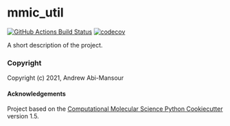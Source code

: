 mmic_util
==============================
[//]: # (Badges)
[![GitHub Actions Build Status](https://github.com/REPLACE_WITH_OWNER_ACCOUNT/mmic_util/workflows/CI/badge.svg)](https://github.com/REPLACE_WITH_OWNER_ACCOUNT/mmic_util/actions?query=workflow%3ACI)
[![codecov](https://codecov.io/gh/REPLACE_WITH_OWNER_ACCOUNT/mmic_util/branch/master/graph/badge.svg)](https://codecov.io/gh/REPLACE_WITH_OWNER_ACCOUNT/mmic_util/branch/master)


A short description of the project.

### Copyright

Copyright (c) 2021, Andrew Abi-Mansour


#### Acknowledgements
 
Project based on the 
[Computational Molecular Science Python Cookiecutter](https://github.com/molssi/cookiecutter-cms) version 1.5.
